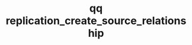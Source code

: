 ---
category: replication
command: replication_create_source_relationship
optional_options:
- alternate: []
  help: File ID of the source directory
  name: --source-id
  required: false
- alternate: []
  help: Path to the source directory
  name: --source-path
  required: false
- alternate: []
  help: Path to the target directory
  name: --target-path
  required: true
- alternate: []
  help: The target IP address
  name: --target-address
  required: true
- alternate: []
  help: Network port to replicate to on the target (overriding default)
  name: --target-port
  required: false
permalink: /qq-cli-command-guide/replication/replication_create_source_relationship.html
positional_options: []
sidebar: qq_cli_command_reference_sidebar
summary: This section explains how to use the <code>qq replication_create_source_relationship</code>
  command.
synopsis: Create a new replication relationship.
title: qq replication_create_source_relationship
usage: "qq replication_create_source_relationship [-h] (--source-id SOURCE_ID | --source-path\
  \ SOURCE_PATH) --target-path TARGET_PATH --target-address\n    TARGET_ADDRESS [--target-port\
  \ TARGET_PORT] [--enable-replication {true,false}]\n    [--set-source-directory-read-only\
  \ {true,false}] [--map-local-ids-to-nfs-ids {true,false}]"
zendesk_source: qq CLI Command Guide

---